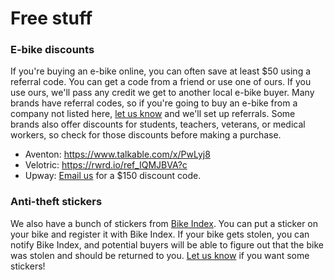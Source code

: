 # Free stuff

### E-bike discounts

If you're buying an e-bike online, you can often save at least $50 using a referral code.
You can get a code from a friend or use one of ours. If you use ours, we'll pass any
credit we get to another local e-bike buyer. Many brands have referral codes, so if you're
going to buy an e-bike from a company not listed here,
[let us know](mailto:hi@ebikelibrarycville.org) and we'll set up referrals. Some brands
also offer discounts for students, teachers, veterans, or medical workers, so check for
those discounts before making a purchase.

- Aventon: https://www.talkable.com/x/PwLyj8
- Velotric: https://rwrd.io/ref_IQMJBVA?c
- Upway: [Email us](mailto:hi@ebikelibrary.org?subject=Upway) for a $150 discount code.

### Anti-theft stickers

We also have a bunch of stickers from [Bike Index](https://bikeindex.org/). You can put a
sticker on your bike and register it with Bike Index. If your bike gets stolen, you can
notify Bike Index, and potential buyers will be able to figure out that the bike was
stolen and should be returned to you. [Let us know](mailto:hi@ebikelibrarycville.org) if
you want some stickers!
